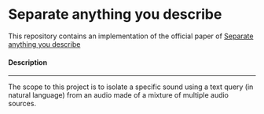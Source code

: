 # Separate anything you describe
This repository contains an implementation of the official paper of [Separate anything you describe](https://github.com/Audio-AGI/AudioSep)

#### Description
___

The scope to this project is to isolate a specific sound using a text query (in natural language) from an audio made of a mixture of multiple audio sources.

